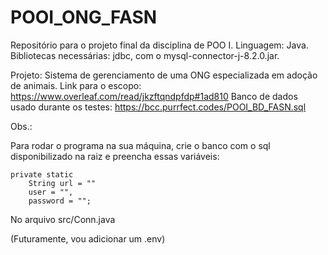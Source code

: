 # POOI_ONG_FASN
Repositório para o projeto final da disciplina de POO I.
Linguagem: Java.
Bibliotecas necessárias: jdbc, com o mysql-connector-j-8.2.0.jar.

Projeto: Sistema de gerenciamento de uma ONG especializada em adoção de animais.
Link para o escopo: https://www.overleaf.com/read/jkzftqndpfdp#1ad810
Banco de dados usado durante os testes: https://bcc.purrfect.codes/POOI_BD_FASN.sql


Obs.:

Para rodar o programa na sua máquina, crie o banco com o sql disponibilizado na raiz e preencha essas variáveis:

	private static 
		String url = ""
		user = "",
		password = "";

No arquivo src/Conn.java

(Futuramente, vou adicionar um .env)
